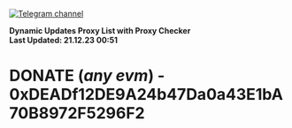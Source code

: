 [![Telegram channel](https://img.shields.io/endpoint?url=https://runkit.io/damiankrawczyk/telegram-badge/branches/master?url=https://t.me/n4z4v0d)](https://t.me/n4z4v0d) 

**Dynamic Updates Proxy List with Proxy Checker**  
**Last Updated: 21.12.23 00:51**

# DONATE (_any evm_) - 0xDEADf12DE9A24b47Da0a43E1bA70B8972F5296F2
